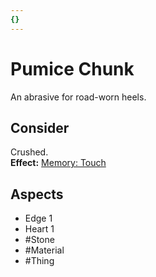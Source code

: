 ```yaml
---
{}
---
```

# Pumice Chunk
An abrasive for road-worn heels.
## Consider
Crushed.<br>**Effect:** [Memory: Touch](https://uadaf.theevilroot.xyz/rowenarium/element/mem.touch)
## Aspects
- Edge 1
- Heart 1
- #Stone
- #Material
- #Thing